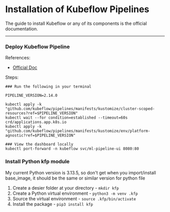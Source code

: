 # Installation of Kubeflow Pipelines

The guide to install Kubeflow or any of its components is the official documentation. 

-----------------------------

### Deploy Kubeflow Pipeline
References:
- [Official Doc](https://www.kubeflow.org/docs/components/pipelines/legacy-v1/installation/localcluster-deployment/#deploying-kubeflow-pipelines)

Steps:
```
### Run the following in your terminal

PIPELINE_VERSION=2.14.0

kubectl apply -k "github.com/kubeflow/pipelines/manifests/kustomize/cluster-scoped-resources?ref=$PIPELINE_VERSION"
kubectl wait --for condition=established --timeout=60s crd/applications.app.k8s.io
kubectl apply -k "github.com/kubeflow/pipelines/manifests/kustomize/env/platform-agnostic?ref=$PIPELINE_VERSION"

### View the dashboard locally
kubectl port-forward -n kubeflow svc/ml-pipeline-ui 8080:80
```

### Install Python kfp module
My current Python version is 3.13.5, so don't get when you import/install base_image, it should be the same or similar version for python file
1. Create a desier folder at your directory - `mkdir kfp`
2. Create a Python virtual environment - `python3 -m venv .kfp`
3. Source the virtual environment - `source .kfp/bin/activate`
4. Install the package - `pip3 install kfp`










